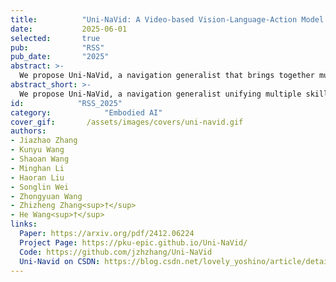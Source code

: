 ```yaml
---
title:          "Uni-NaVid: A Video-based Vision-Language-Action Model for Unifying Embodied Navigation Tasks"
date:           2025-06-01
selected:       true
pub:            "RSS"
pub_date:       "2025"
abstract: >-
  We propose Uni-NaVid, a navigation generalist that brings together multiple tasks within a single model, including Vision-and-Language Navigation, Object Navigation, Embodied Question Answering, and Human-Following. The central insight behind this unification is that different tasks create synergy beyond what specialists can achieve. On the technical side, Uni-NaVid adopts an online token merging strategy for achieving about 5 Hz model inference, and predicts action for multiple future steps for enabling non-blocking deployment in the real world.
abstract_short: >-
  We propose Uni-NaVid, a navigation generalist unifying multiple skills in one model, including VLN, ObjNav, EQA, and Human-Following.
id:            "RSS_2025"
category:            "Embodied AI"
cover_gif:       /assets/images/covers/uni-navid.gif
authors:
- Jiazhao Zhang
- Kunyu Wang
- Shaoan Wang
- Minghan Li
- Haoran Liu
- Songlin Wei
- Zhongyuan Wang
- Zhizheng Zhang<sup>†</sup>
- He Wang<sup>†</sup>
links:
  Paper: https://arxiv.org/pdf/2412.06224
  Project Page: https://pku-epic.github.io/Uni-NaVid/
  Code: https://github.com/jzhzhang/Uni-NaVid
  Uni-Navid on CSDN: https://blog.csdn.net/lovely_yoshino/article/details/144823010
---
```

